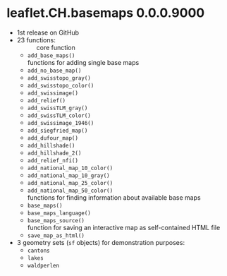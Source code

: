 # leaflet.CH.basemaps 0.0.0.9000
* 1st release on GitHub
* 23 functions: <br/>
  &emsp; &emsp; &nbsp; core function  
  - `add_base_maps()` <br/>
  functions for adding single base maps  
  - `add_no_base_map()`
  - `add_swisstopo_gray()`
  - `add_swisstopo_color()`
  - `add_swissimage()`
  - `add_relief()`
  - `add_swissTLM_gray()`
  - `add_swissTLM_color()`
  - `add_swissimage_1946()`
  - `add_siegfried_map()`
  - `add_dufour_map()`
  - `add_hillshade()`
  - `add_hillshade_2()`
  - `add_relief_nfi()`
  - `add_national_map_10_color()`
  - `add_national_map_10_gray()`
  - `add_national_map_25_color()`
  - `add_national_map_50_color()` <br/>
  functions for finding information about available base maps  
  - `base_maps()`
  - `base_maps_language()`
  - `base_maps_source()` <br/>
  function for saving an interactive map as self-contained HTML file  
  - `save_map_as_html()`
* 3 geometry sets (`sf` objects) for demonstration purposes:
  - `cantons`
  - `lakes`
  - `waldperlen`
